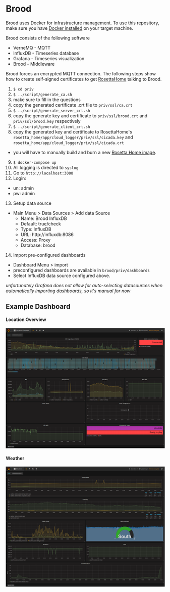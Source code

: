 # Brood

Brood uses Docker for infrastructure management. To use this repository, make sure you have [Docker installed](https://docs.docker.com/engine/installation/) on your target machine.

Brood consists of the following software
* VerneMQ - MQTT
* InfluxDB - Timeseries database
* Grafana - Timeseries visualization
* Brood - Middleware

Brood forces an encrypted MQTT connection. The following steps show how to create self-signed certificates to get [RosettaHome](https://github.com/rosetta-home/rosetta_home) talking to Brood.

1. `$ cd priv`
2. `$ ../script/generate_ca.sh`
3. make sure to fill in the questions
4. copy the generated certificate .crt file to `priv/ssl/ca.crt`
5. `$ ../script/generate_server_crt.sh`
6. copy the generate key and certificate to `priv/ssl/brood.crt` and `priv/ssl/brood.key` respectively
7. `$ ../script/generate_client_crt.sh`
8. copy the generated key and certificate to RosettaHome's `rosetta_home/app/cloud_logger/priv/ssl/cicada.key` and `rosetta_home/app/cloud_logger/priv/ssl/cicada.crt`
  * you will have to manually build and burn a new [Rosetta Home image](https://github.com/rosetta-home/rosetta_home/blob/master/INSTALL.md).
9. `$ docker-compose up`
10. All logging is directed to `syslog`
11. Go to `http://localhost:3000`
12. Login:
  * un: admin
  * pw: admin
13. Setup data source
  * Main Menu > Data Sources > Add data Source
      * Name: Brood InfluxDB
      * Default: true/check
      * Type: InfluxDB
      * URL: http://influxdb:8086
      * Access: Proxy
      * Database: brood
14. Import pre-configured dashboards
  * Dashboard Menu > import
  * preconfigured dashboards are available in `brood/priv/dashboards`
  * Select InfluxDB data source configured above.

*unfortunately Grafana does not allow for auto-selecting datasources when automatically importing dashboards, so it's manual for now*




## Example Dashboard

#### Location Overview
![Location Overview](./assets/location_overview.png)

#### Weather
![Weather](./assets/weather.png)
